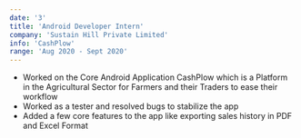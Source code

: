 ```yaml
---
date: '3'
title: 'Android Developer Intern'
company: 'Sustain Hill Private Limited'
info: 'CashPlow'
range: 'Aug 2020 - Sept 2020'
---
```


- Worked on the Core Android Application CashPlow which is a Platform in the Agricultural Sector for Farmers and their Traders to ease their workflow
- Worked as a tester and resolved bugs to stabilize the app
- Added a few core features to the app like exporting sales history in PDF and Excel Format
